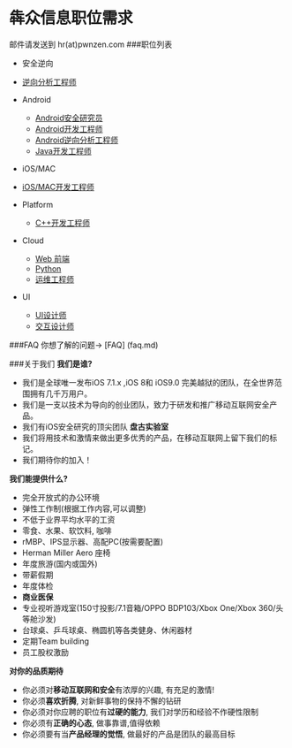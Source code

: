# 犇众信息职位需求

邮件请发送到 hr(at)pwnzen.com
###职位列表

- 安全逆向
 - [逆向分析工程师](https://github.com/pwnzen/recruit/blob/master/jobs/reverse-engineer.md)

- Android
  - [Android安全研究员](https://github.com/pwnzen/recruit/blob/master/jobs/Android-analyst.md)
  - [Android开发工程师](https://github.com/pwnzen/recruit/blob/master/jobs/Android.md)
  - [Android逆向分析工程师](https://github.com/pwnzen/recruit/blob/master/jobs/Android-reverse.md)
  - [Java开发工程师](https://github.com/pwnzen/recruit/blob/master/jobs/java-engineer.md)
- iOS/MAC
 - [iOS/MAC开发工程师](https://github.com/pwnzen/recruit/blob/master/jobs/iOS.md)
 
- Platform
  - [C++开发工程师](https://github.com/pwnzen/recruit/blob/master/jobs/C%2B%2B.md)

- Cloud
  - [Web 前端](https://github.com/pwnzen/recruit/blob/master/jobs/web-frontend.md)
  - [Python](https://github.com/pwnzen/recruit/blob/master/jobs/Python.md)
  - [运维工程师](https://github.com/pwnzen/recruit/blob/master/jobs/sre.md)
  
- UI
  - [UI设计师](https://github.com/pwnzen/recruit/blob/master/jobs/ui-designer.md)
  - [交互设计师](https://github.com/pwnzen/recruit/blob/master/jobs/interactiondesigner.md)



###FAQ
你想了解的问题-> [FAQ] (faq.md)

###关于我们
**我们是谁?**

 * 我们是全球唯一发布iOS 7.1.x ,iOS 8和 iOS9.0 完美越狱的团队，在全世界范围拥有几千万用户。 
 * 我们是一支以技术为导向的创业团队，致力于研发和推广移动互联网安全产品。   
 * 我们有iOS安全研究的顶尖团队 **盘古实验室**
 * 我们将用技术和激情来做出更多优秀的产品，在移动互联网上留下我们的标记。 
 * 我们期待你的加入！ 

**我们能提供什么?**
 - 完全开放式的办公环境
 - 弹性工作制(根据工作内容,可以调整)
 - 不低于业界平均水平的工资 
 - 零食、水果、软饮料, 咖啡
 - rMBP、IPS显示器、高配PC(按需要配置)
 - Herman Miller Aero 座椅
 - 年度旅游(国内或国外) 
 - 带薪假期
 - 年度体检 
 - **商业医保**
 - 专业视听游戏室(150寸投影/7.1音箱/OPPO BDP103/Xbox One/Xbox 360/头等舱沙发) 
 - 台球桌、乒乓球桌、椭圆机等各类健身、休闲器材 
 - 定期Team building
 - 员工股权激励 

**对你的品质期待**
 * 你必须对**移动互联网和安全**有浓厚的兴趣, 有充足的激情! 
 * 你必须**喜欢折腾**, 对新鲜事物的保持不懈的钻研 
 * 你必须对你应聘的职位有**过硬的能力**, 我们对学历和经验不作硬性限制 
 * 你必须有**正确的心态**, 做事靠谱,值得依赖 
 * 你必须要有当**产品经理的觉悟**, 做最好的产品是团队的最高目标
